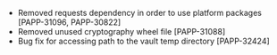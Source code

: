 * Removed requests dependency in order to use platform packages [PAPP-31096, PAPP-30822]
* Removed unused cryptography wheel file [PAPP-31088] 
* Bug fix for accessing path to the vault temp directory [PAPP-32424] 